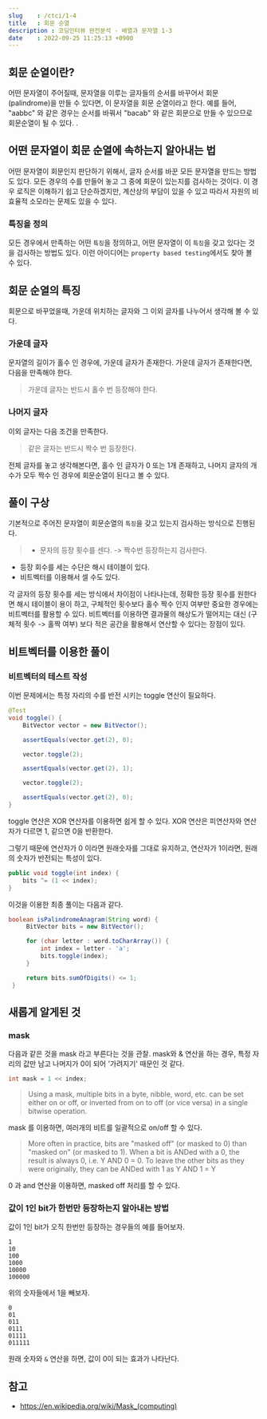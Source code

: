 ```yaml
---
slug    : /ctci/1-4
title   : 회문 순열
description : 코딩인터뷰 완전분석 - 배열과 문자열 1-3
date    : 2022-09-25 11:25:13 +0900
---
```


## 회문 순열이란?
어떤 문자열이 주어질때, 문자열을 이루는 글자들의 순서를 바꾸어서 회문(palindrome)을 만들 수 있다면, 이 문자열을 회문 순열이라고 한다. 예를 들어, "aabbc" 와 같은 경우는 순서를 바꿔서 "bacab" 와 같은 회문으로 만들 수 있으므로 회문순열이 될 수 있다. . 

## 어떤 문자열이 회문 순열에 속하는지 알아내는 법
어떤 문자열이 회문인지 판단하기 위해서, 글자 순서를 바꾼 모든 문자열을 만드는 방법도 있다. 모든 경우의 수를 만들어 놓고 그 중에 회문이 있는지를 검사하는 것이다. 이 경우 로직은 이해하기 쉽고 단순하겠지만, 계산상의 부담이 있을 수 있고 따라서 자원의 비효율적 소모라는 문제도 있을 수 있다.

### 특징을 정의
모든 경우에서 만족하는 어떤 `특징`을 정의하고, 어떤 문자열이 이 `특징`을 갖고 있다는 것을 검사하는 방법도 있다. 이런 아이디어는 `property based testing`에서도 찾아 볼 수 있다. 

## 회문 순열의 특징
회문으로 바꾸었을때, 가운데 위치하는 글자와 그 이외 글자를 나누어서 생각해 볼 수 있다.

### 가운데 글자
문자열의 길이가 홀수 인 경우에, 가운데 글자가 존재한다. 가운데 글자가 존재한다면, 다음을 만족해야 한다.

> 가운데 글자는 반드시 홀수 번 등장해야 한다. 

### 나머지 글자
이외 글자는 다음 조건을 만족한다.

> 같은 글자는 반드시 짝수 번 등장한다.

전체 글자를 놓고 생각해본다면, 홀수 인 글자가 0 또는 1개 존재하고, 나머지 글자의 개수가 모두 짝수 인 경우에 회문순열이 된다고 볼 수 있다. 

## 풀이 구상
기본적으로 주어진 문자열이 회문순열의 `특징`을 갖고 있는지 검사하는 방식으로 진행된다.

> - 문자의 등장 횟수를 센다. -> 짝수번 등장하는지 검사한다. 
- 등장 회수를 세는 수단은 해시 테이블이 있다.
- 비트벡터를 이용해서 셀 수도 있다. 
  
각 글자의 등장 횟수를 세는 방식에서 차이점이 나타나는데, 정확한 등장 횟수를 원한다면 해시 테이블이 용이 하고, 구체적인 횟수보다 홀수 짝수 인지 여부만 중요한 경우에는 비트벡터를 활용할 수 있다. 비트벡터를 이용하면 결과물의 해상도가 떨어지는 대신 (구체적 횟수 -> 홀짝 여부) 보다 적은 공간을 활용해서 연산할 수 있다는 장점이 있다. 

## 비트벡터를 이용한 풀이
### 비트벡터의 테스트 작성
이번 문제에서는 특정 자리의 수를 반전 시키는 toggle 연산이 필요하다.
```java
@Test
void toggle() {
    BitVector vector = new BitVector();

    assertEquals(vector.get(2), 0);

    vector.toggle(2);

    assertEquals(vector.get(2), 1);

    vector.toggle(2);

    assertEquals(vector.get(2), 0);
}

```

toggle 연산은 XOR 연산자를 이용하면 쉽게 할 수 있다. 
XOR 연산은 피연산자와 연산자가 다르면 1, 같으면 0을 반환한다.

그렇기 때문에 연산자가 0 이라면 원래숫자를 그대로 유지하고, 
연산자가 1이라면, 원래의 숫자가 반전되는 특성이 있다.

```java
public void toggle(int index) {
    bits ^= (1 << index);
}
```

이것을 이용한 최종 풀이는 다음과 같다.

```java
boolean isPalindromeAnagram(String word) {
     BitVector bits = new BitVector();

     for (char letter : word.toCharArray()) {
         int index = letter - 'a';
         bits.toggle(index);
     }

     return bits.sumOfDigits() <= 1;
 }

```

## 새롭게 알게된 것
### mask
다음과 같은 것을 mask 라고 부른다는 것을 관찰.
mask와 & 연산을 하는 경우, 특정 자리의 값만 남고 나머지가 0이 되어 '가려지기' 때문인 것 같다. 
```java
int mask = 1 << index;
```

> Using a mask, multiple bits in a byte, nibble, word, etc. can be set either on or off, or inverted from on to off (or vice versa) in a single bitwise operation.

mask 를 이용하면, 여러개의 비트를 일괄적으로 on/off 할 수 있다.

> More often in practice, bits are "masked off" (or masked to 0) than "masked on" (or masked to 1). When a bit is ANDed with a 0, the result is always 0, i.e. Y AND 0 = 0. To leave the other bits as they were originally, they can be ANDed with 1 as Y AND 1 = Y

0 과 and 연산을 이용하면,  masked off 처리를 할 수 있다. 

### 값이 1인 bit가 한번만 등장하는지 알아내는 방법
값이 1인 bit가 오직 한번만 등장하는 경우들의 예를 들어보자.

```
1
10
100
1000
10000
100000
```
위의 숫자들에서 1을 빼보자.
```
0
01
011
0111
01111
011111
```
원래 숫자와 `&` 연산을 하면, 값이 0이 되는 효과가 나타난다.  

## 참고
- https://en.wikipedia.org/wiki/Mask_(computing)

